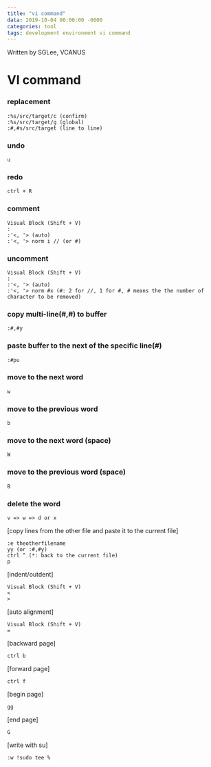```yaml
---
title: "vi command"
data: 2019-10-04 00:00:00 -0000
categories: tool 
tags: development environment vi command
---
```


Written by SGLee, VCANUS

# VI command

### replacement
```
:%s/src/target/c (confirm)
:%s/src/target/g (global)
:#,#s/src/target (line to line)
```

### undo
```
u
```

### redo
```
ctrl + R
```

### comment
```
Visual Block (Shift + V)
:
:'<, '> (auto)
:'<, '> norm i // (or #)
```

### uncomment
```
Visual Block (Shift + V)
:
:'<, '> (auto)
:'<, '> norm #x (#: 2 for //, 1 for #, # means the the number of character to be removed)
```

### copy multi-line(#,#) to buffer
```
:#,#y
```

### paste buffer to the next of the specific line(#)
```
:#pu
```

### move to the next word
```
w
```

### move to the previous word
```
b
```

### move to the next word (space)
```
W
```

### move to the previous word (space)
```
B
```

### delete the word
```
v => w => d or x
```

[copy lines from the other file and paste it to the current file]
```
:e theotherfilename
yy (or :#,#y)
ctrl ^ (*: back to the current file)
p
```

[indent/outdent]
```
Visual Block (Shift + V)
< 
>
```

[auto alignment]
```
Visual Block (Shift + V)
=
```

[backward page]
```
ctrl b
```

[forward page]
```
ctrl f
```

[begin page]
```
gg
```

[end page]
```
G
```

[write with su]
```
:w !sudo tee %
```
